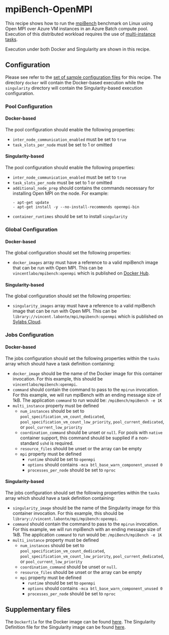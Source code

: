 # mpiBench-OpenMPI
This recipe shows how to run the
[mpiBench](https://github.com/LLNL/mpiBench) benchmark
on Linux using Open MPI over Azure VM instances in an Azure
Batch compute pool. Execution of this distributed workload requires the use of
[multi-instance tasks](../../docs/80-batch-shipyard-multi-instance-tasks.md).

Execution under both Docker and Singularity are shown in this recipe.

## Configuration
Please see refer to the [set of sample configuration files](./config) for
this recipe. The directory `docker` will contain the Docker-based execution
while the `singularity` directory will contain the Singularity-based
execution configuration.

### Pool Configuration
#### Docker-based
The pool configuration should enable the following properties:
* `inter_node_communication_enabled` must be set to `true`
* `task_slots_per_node` must be set to 1 or omitted

#### Singularity-based
The pool configuration should enable the following properties:
* `inter_node_communication_enabled` must be set to `true`
* `task_slots_per_node` must be set to 1 or omitted
* `additional_node_prep` should contains the commands necessary for
  installing Open MPI on the node. For example:
    ```
    - apt-get update
    - apt-get install -y --no-install-recommends openmpi-bin
    ```
* `container_runtimes` should be set to install `singularity`

### Global Configuration
#### Docker-based
The global configuration should set the following properties:
* `docker_images` array must have a reference to a valid mpiBench image that
can be run with Open MPI. This can be `vincentlabo/mpibench:openmpi` which
is published on [Docker Hub](https://hub.docker.com/r/vincentlabo/mpibench).

#### Singularity-based
The global configuration should set the following properties:
* `singularity_images` array must have a reference to a valid mpiBench image
that can be run with Open MPI. This can be
`library://vincent.labonte/mpi/mpibench:openmpi` which is published on
[Sylabs Cloud](https://cloud.sylabs.io/library/vincent.labonte/mpi/mpibench).

### Jobs Configuration
#### Docker-based
The jobs configuration should set the following properties within the `tasks`
array which should have a task definition containing:
* `docker_image` should be the name of the Docker image for this container
invocation. For this example, this should be `vincentlabo/mpibench:openmpi`.
* `command` should contain the command to pass to the `mpirun` invocation.
For this example, we will run mpiBench with an ending message size of 1kB.
The application `command` to run would be: `/mpiBench/mpiBench -e 1K`
* `multi_instance` property must be defined
  * `num_instances` should be set to `pool_specification_vm_count_dedicated`,
    `pool_specification_vm_count_low_priority`, `pool_current_dedicated`, or
    `pool_current_low_priority`
  * `coordination_command` should be unset or `null`. For pools with
    `native` container support, this command should be supplied if
    a non-standard `sshd` is required.
  * `resource_files` should be unset or the array can be empty
  * `mpi` property must be defined
    * `runtime` should be set to `openmpi`
    * `options` should contains `-mca btl_base_warn_component_unused 0`
    * `processes_per_node` should be set to `nproc`

#### Singularity-based
The jobs configuration should set the following properties within the `tasks`
array which should have a task definition containing:
* `singularity_image` should be the name of the Singularity image for this
container invocation. For this example, this should be
`library://vincent.labonte/mpi/mpibench:openmpi`.
* `command` should contain the command to pass to the `mpirun` invocation.
For this example, we will run mpiBench with an ending message size of 1kB.
The application `command` to run would be: `/mpiBench/mpiBench -e 1K`
* `multi_instance` property must be defined
  * `num_instances` should be set to `pool_specification_vm_count_dedicated`,
    `pool_specification_vm_count_low_priority`, `pool_current_dedicated`, or
    `pool_current_low_priority`
  * `coordination_command` should be unset or `null`.
  * `resource_files` should be unset or the array can be empty
  * `mpi` property must be defined
    * `runtime` should be set to `openmpi`
    * `options` should contains `-mca btl_base_warn_component_unused 0`
    * `processes_per_node` should be set to `nproc`

## Supplementary files
The `Dockerfile` for the Docker image can be found [here](./docker).
The Singularity Definition file for the Singularity image can be found
[here](./singularity).

